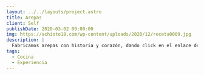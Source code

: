 ```yaml
---
layout: ../../layouts/project.astro
title: Arepas
client: Self
publishDate: 2020-03-02 00:00:00
img: https://achiote18.com/wp-content/uploads/2020/12/receta0009.jpg
description: |
  Fabricamos arepas con historia y corazón, dando click en el enlace de abajo podrás ver nuestros productos
tags:
  - Cocina
  - Experiencia
---
```

